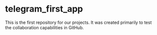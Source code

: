# telegram_first_app
This is the first repository for our projects. It was created primarily to test the collaboration capabilities in GitHub.
